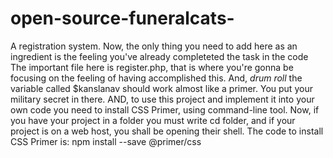# open-source-funeralcats-
A registration system. Now, the only thing you need to add here as an ingredient is the feeling you've already completeted the task in the code
The important file here is register.php, that is where you're gonna be focusing on the feeling of having accomplished this. And, *drum roll* the variable called $kanslanav should work almost like a primer. You put your military secret in there. AND, to use this project and implement it into your own code you need to install CSS Primer, using command-line tool. Now, if you have your project in a folder you must write cd folder, and if your project is on a web host, you shall be opening their shell.
The code to install CSS Primer is: npm install --save @primer/css
